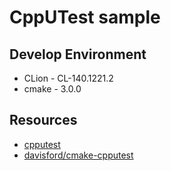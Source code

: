 # CppUTest sample

## Develop Environment

- CLion - CL-140.1221.2
- cmake - 3.0.0

## Resources

- [cpputest](https://cpputest.github.io/)
- [davisford/cmake-cpputest](https://github.com/davisford/cmake-cpputest)

